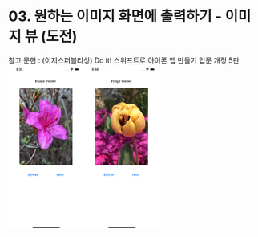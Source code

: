 # 03. 원하는 이미지 화면에 출력하기 - 이미지 뷰 (도전)
참고 문헌 : (이지스퍼블리싱) Do it! 스위프트로 아이폰 앱 만들기 입문 개정 5판<br>
<img width="30%" src="view1.png"><img width="30%" src="view2.png">